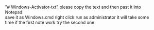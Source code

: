"# Windows-Activator-txt"
please copy the text and then past it into Notepad    
 save it as Windows.cmd
right click run as administrator
it will take some time
 if the first note work try the second one
